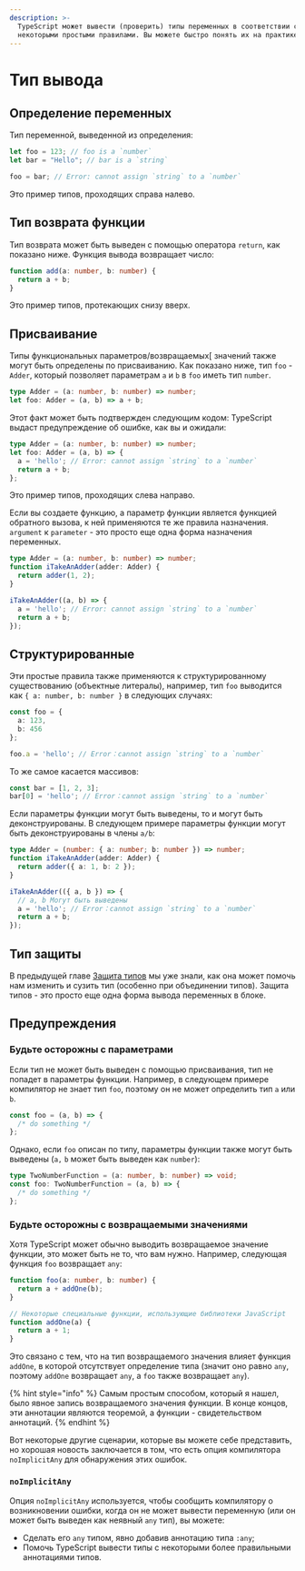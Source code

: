 ```yaml
---
description: >-
  TypeScript может вывести (проверить) типы переменных в соответствии с
  некоторыми простыми правилами. Вы можете быстро понять их на практике.
---
```


# Тип вывода

## Определение переменных

Тип переменной, выведенной из определения:

```typescript
let foo = 123; // foo is a `number`
let bar = "Hello"; // bar is a `string`

foo = bar; // Error: cannot assign `string` to a `number`
```

Это пример типов, проходящих справа налево.

## Тип возврата функции

Тип возврата может быть выведен с помощью оператора `return`, как показано ниже. Функция вывода возвращает число:

```typescript
function add(a: number, b: number) {
  return a + b;
}
```

Это пример типов, протекающих снизу вверх.

## Присваивание

Типы функциональных параметров/возвращаемых\[ значений также могут быть определены по присваиванию. Как показано ниже, тип `foo` - `Adder`, который позволяет параметрам `a` и `b` в `foo` иметь тип `number`.

```typescript
type Adder = (a: number, b: number) => number;
let foo: Adder = (a, b) => a + b;
```

Этот факт может быть подтвержден следующим кодом: TypeScript выдаст предупреждение об ошибке, как вы и ожидали:

```typescript
type Adder = (a: number, b: number) => number;
let foo: Adder = (a, b) => {
  a = 'hello'; // Error: cannot assign `string` to a `number`
  return a + b;
};
```

Это пример типов, проходящих слева направо.

Если вы создаете функцию, а параметр функции является функцией обратного вызова, к ней применяются те же правила назначения. `argument` к `parameter` - это просто еще одна форма назначения переменных.

```typescript
type Adder = (a: number, b: number) => number;
function iTakeAnAdder(adder: Adder) {
  return adder(1, 2);
}

iTakeAnAdder((a, b) => {
  a = 'hello'; // Error: cannot assign `string` to a `number`
  return a + b;
});
```

## Структурированные

Эти простые правила также применяются к структурированному существованию \(объектные литералы\), например, тип `foo` выводится как `{ a: number, b: number }` в следующих случаях:

```typescript
const foo = {
  a: 123,
  b: 456
};

foo.a = 'hello'; // Error：cannot assign `string` to a `number`
```

То же самое касается массивов:

```typescript
const bar = [1, 2, 3];
bar[0] = 'hello'; // Error：cannot assign `string` to a `number`
```

Если параметры функции могут быть выведены, то и могут быть деконструированы. В следующем примере параметры функции могут быть деконструированы в члены `a/b`:

```typescript
type Adder = (number: { a: number; b: number }) => number;
function iTakeAnAdder(adder: Adder) {
  return adder({ a: 1, b: 2 });
}

iTakeAnAdder(({ a, b }) => {
  // a, b Могут быть выведены
  a = 'hello'; // Error：cannot assign `string` to a `number`
  return a + b;
});
```

## Тип защиты

В предыдущей главе [Защита типов](https://igorfonin.gitbook.io/typescript-book-ru/typescript-type-system/typeguard) мы уже знали, как она может помочь нам изменить и сузить тип \(особенно при объединении типов\). Защита типов - это просто еще одна форма вывода переменных в блоке.

## Предупреждения

### Будьте осторожны с параметрами

Если тип не может быть выведен с помощью присваивания, тип не попадет в параметры функции. Например, в следующем примере компилятор не знает тип `foo`, поэтому он не может определить тип `a` или `b`.

```typescript
const foo = (a, b) => {
  /* do something */
};
```

Однако, если `foo` описан по типу, параметры функции также могут быть выведены \(`a,` `b` может быть выведен как `number`\):

```typescript
type TwoNumberFunction = (a: number, b: number) => void;
const foo: TwoNumberFunction = (a, b) => {
  /* do something */
};
```

### Будьте осторожны с возвращаемыми значениями

Хотя TypeScript может обычно выводить возвращаемое значение функции, это может быть не то, что вам нужно. Например, следующая функция `foo` возвращает `any`:

```typescript
function foo(a: number, b: number) {
  return a + addOne(b);
}

// Некоторые специальные функции, использующие библиотеки JavaScript
function addOne(a) {
  return a + 1;
}
```

Это связано с тем, что на тип возвращаемого значения влияет функция `addOne`, в которой отсутствует определение типа \(значит оно равно `any`, поэтому `addOne` возвращает `any`, а `foo` также возвращает `any`\).

{% hint style="info" %}
Самым простым способом, который я нашел, было явное запись возвращаемого значения функции. В конце концов, эти аннотации являются теоремой, а функции - свидетельством аннотаций.
{% endhint %}

Вот некоторые другие сценарии, которые вы можете себе представить, но хорошая новость заключается в том, что есть опция компилятора `noImplicitAny` для обнаружения этих ошибок.

### `noImplicitAny`

Опция `noImplicitAny` используется, чтобы сообщить компилятору о возникновении ошибки, когда он не может вывести переменную \(или он может быть выведен как неявный `any` тип\), вы можете:

* Сделать его `any` типом, явно добавив аннотацию типа `:any`;
* Помочь TypeScript вывести типы с некоторыми более правильными аннотациями типов.

